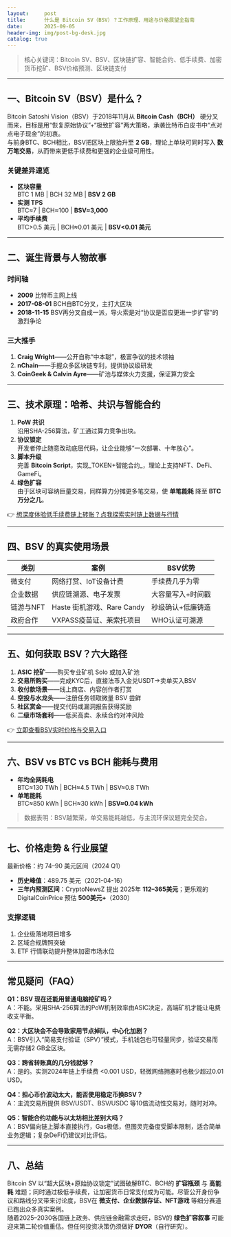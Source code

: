 ```yaml
---
layout:     post
title:      什么是 Bitcoin SV（BSV）？工作原理、用途与价格展望全指南
date:       2025-09-05
header-img: img/post-bg-desk.jpg
catalog: true
---
```


> 核心关键词：Bitcoin SV、BSV、区块链扩容、智能合约、低手续费、加密货币挖矿、BSV价格预测、区块链支付

---

## 一、Bitcoin SV（BSV）是什么？
Bitcoin Satoshi Vision（BSV）于2018年11月从 **Bitcoin Cash（BCH）** 硬分叉而来，目标是用“恢复原始协议”+“极致扩容”两大策略，承袭比特币白皮书中“点对点电子现金”的初衷。  
与前身BTC、BCH相比，BSV把区块上限抬升至 **2 GB**，理论上单块可同时写入 **数万笔交易**，从而带来更低手续费和更强的企业级可用性。

### 关键差异速览
- **区块容量**  
  BTC 1 MB | BCH 32 MB | **BSV 2 GB**  
- **实测 TPS**  
  BTC≈7 | BCH≈100 | **BSV≈3,000**  
- **平均手续费**  
  BTC>0.5 美元 | BCH≈0.01 美元 | **BSV<0.01 美元**

---

## 二、诞生背景与人物故事

### 时间轴
- **2009** 比特币主网上线  
- **2017-08-01** BCH自BTC分叉，主打大区块  
- **2018-11-15** BSV再分叉自成一派，导火索是对“协议是否应更进一步扩容”的激烈争论

### 三大推手
1. **Craig Wright**——公开自称“中本聪”，极富争议的技术领袖  
2. **nChain**——手握众多区块链专利，提供协议级研发  
3. **CoinGeek & Calvin Ayre**——矿池与媒体火力支援，保证算力安全

---

## 三、技术原理：哈希、共识与智能合约

1. **PoW 共识**  
   沿用SHA-256算法，矿工通过算力竞争出块。  
2. **协议锁定**  
   开发者停止随意改动底层代码，让企业能够“一次部署、十年放心”。  
3. **脚本升级**  
   完善 **Bitcoin Script**，实现_TOKEN+智能合约_，理论上支持NFT、DeFi、GameFi。  
4. **绿色扩容**  
   由于区块可容纳巨量交易，同样算力分摊更多笔交易，使 **单笔能耗** 降至 **BTC万分之几**。  

👉 [想深度体验低手续费链上转账？点我探索实时链上数据与行情](https://okxdog.com/)

---

## 四、BSV 的真实使用场景

| 类别 | 案例 | BSV优势 |
|---|---|---|
| 微支付 | 网络打赏、IoT设备计费 | 手续费几乎为零 |
| 企业数据 | 供应链溯源、电子发票 | 大容量写入+时间戳 |
| 链游与NFT | Haste 街机游戏、Rare Candy | 秒级确认+低廉铸造 |
| 政府合作 | VXPASS疫苗证、莱索托项目 | WHO认证可溯源 |

---

## 五、如何获取 BSV？六大路径

1. **ASIC 挖矿**——购买专业矿机 Solo 或加入矿池  
2. **交易所购买**——完成KYC后，直接法币入金兑USDT→卖单买入BSV  
3. **收付款场景**——线上商店、内容创作者打赏  
4. **空投与水龙头**——注册任务领取微量 BSV 尝鲜  
5. **社区赏金**——提交代码或漏洞报告获得奖励  
6. **二级市场套利**——低买高卖、永续合约对冲风险  

👉 [立即查看BSV实时价格与交易入口](https://okxdog.com/)

---

## 六、BSV vs BTC vs BCH 能耗与费用

- **年均全网耗电**  
  BTC≈130 TWh | BCH≈4.5 TWh | BSV≈0.8 TWh  
- **单笔能耗**  
  BTC≈850 kWh | BCH≈30 kWh | **BSV≈0.04 kWh**  

> 数据表明：BSV越繁荣，单交易能耗越低，与主流环保议题完全契合。

---

## 七、价格走势 & 行业展望

最新价格：约 74–90 美元区间（2024 Q1）  
- **历史峰值**：489.75 美元（2021-04-16）  
- **三年内预测区间**：CryptoNewsZ 提出 2025年 **112–365美元**；更乐观的 DigitalCoinPrice 预估 **500美元+**（2030）  

### 支撑逻辑
1. 企业级落地项目增多  
2. 区域合规牌照突破  
3. ETF 行情联动提升整体加密市场水位  

---

## 常见疑问（FAQ）

**Q1：BSV 现在还能用普通电脑挖矿吗？**  
A：不能。采用SHA-256算法的PoW机制效率由ASIC决定，高端矿机才能让电费收支平衡。

**Q2：大区块会不会导致家用节点掉队，中心化加剧？**  
A：BSV引入“简易支付验证（SPV）”模式，手机钱包也可轻量同步，验证交易而无需存储2 GB全区块。

**Q3：跨省转账真的几分钱就够？**  
A：是的。实测2024年链上手续费 <0.001 USD，轻微网络拥塞时也极少超过0.01 USD。

**Q4：担心币价波动太大，能否使用稳定币换BSV？**  
A：主流交易所提供 BSV/USDT、BSV/USDC 等10倍流动性交易对，随时对冲。

**Q5：智能合约功能与以太坊相比差别大吗？**  
A：BSV偏向链上脚本直接执行，Gas极低，但图灵完备度受脚本限制，适合简单业务逻辑；复杂DeFi仍建议对比评估。

---

## 八、总结

Bitcoin SV 以“超大区块+原始协议锁定”试图破解BTC、BCH的 **扩容瓶颈** 与 **高能耗** 难题；同时通过极低手续费，让加密货币日常支付成为可能。尽管公开身份争议和路线分叉带来讨论度，BSV在 **微支付、企业数据存证、NFT游戏** 等细分赛道已跑出众多真实案例。  
随着2025–2030各国链上政务、供应链金融需求走旺，BSV的 **绿色扩容叙事** 可能迎来第二轮价值重估。但任何投资决策仍须做好 **DYOR**（自行研究）。